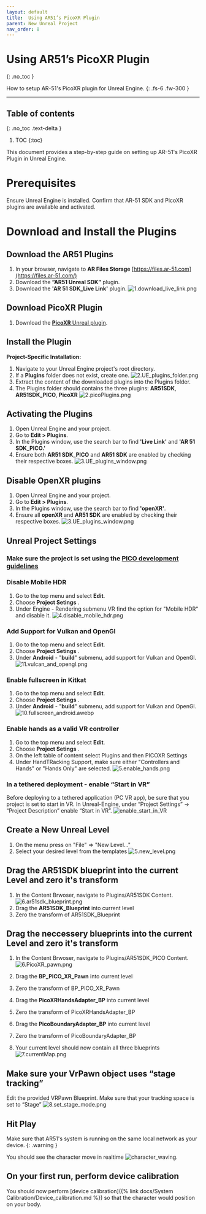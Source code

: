 ```yaml
---
layout: default
title:  Using AR51’s PicoXR Plugin
parent: New Unreal Project
nav_order: 8
---
```


#  Using AR51’s PicoXR Plugin
{: .no_toc }

How to setup AR-51's PicoXR plugin for Unreal Engine.
{: .fs-6 .fw-300 }


---
## Table of contents
{: .no_toc .text-delta }

1. TOC
{:toc}


This document provides a step-by-step guide on setting up AR-51's PicoXR Plugin in Unreal Engine. 

# Prerequisites
Ensure Unreal Engine is installed.
Confirm that AR-51 SDK and PicoXR plugins are available and activated.



# Download and Install the Plugins
## Download the AR51 Plugins
1. In your browser, navigate to **AR Files Storage** [https://files.ar-51.com](https://files.ar-51.com/) 
2. Download the **”AR51 Unreal SDK”** plugin. 
3. Download the **'AR 51 SDK_Live Link'** plugin.
![1.download_live_link.png](/assets/images/pico_unreal/1.download_live_link.png)

## Download PicoXR Plugin
1. Download the [**PicoXR** Unreal plugin](https://developer.picoxr.com/resources/#sdk).

## Install the Plugin
**Project-Specific Installation:**
1. Navigate to your Unreal Engine project's root directory.
2. If a **Plugins** folder does not exist, create one.
![2.UE_plugins_folder.png](/assets/images/pico_unreal/2.UE_plugins_folder.png)
3. Extract the content of the downloaded plugins into the Plugins folder.
4. The Plugins folder should contains the three plugins: **AR51SDK**, **AR51SDK_PICO**, **PicoXR**
![2.picoPlugins.png](/assets/images/pico_unreal/2.picoPlugins.png)

## Activating the Plugins
1. Open Unreal Engine and your project.
2. Go to **Edit > Plugins**.
3. In the Plugins window, use the search bar to find **'Live Link'** and **'AR 51 SDK_PICO.'**
4. Ensure both **AR51 SDK_PICO** and **AR51 SDK** are enabled by checking their respective boxes.
![3.UE_plugins_window.png](/assets/images/pico_unreal/3.UE_plugins_window.png)

## Disable OpenXR plugins
1. Open Unreal Engine and your project.
2. Go to **Edit > Plugins**.
3. In the Plugins window, use the search bar to find **'openXR'**.
4. Ensure all **openXR** and **AR51 SDK** are enabled by checking their respective boxes.
![3.UE_plugins_window.png](/assets/images/pico_unreal/3.UE_plugins_disable_openxr.png)

## Unreal Project Settings

### Make sure the project is set using the [PICO development guidelines](https://developer.picoxr.com/document/unreal/configure-the-project/) 

### Disable Mobile HDR
1. Go to the top menu and select **Edit**.
2. Choose **Project Setings** .
3. Under Engine - Rendering submenu VR find the option for "Mobile HDR" and disable it.
![4.disable_mobile_hdr.png](/assets/images/pico_unreal/4.disable_mobile_hdr.png)

### Add Support for Vulkan and OpenGl
1. Go to the top menu and select **Edit**.
2. Choose **Project Setings** .
3. Under **Android** - "**build**" submenu, add support for Vulkan and OpenGl.
![11.vulcan_and_opengl.png](/assets/images/pico_unreal/11.vulcan_and_opengl.png)

### Enable fullscreen in Kitkat
1. Go to the top menu and select **Edit**.
2. Choose **Project Setings** .
3. Under **Android** - "**build**" submenu, add support for Vulkan and OpenGl.
![10.fullscreen_android.awebp](/assets/images/pico_unreal/10.fullscreen_android.awebp)

### Enable hands as a valid VR controller
1. Go to the top menu and select **Edit**.
2. Choose **Project Setings** .
3. On the left table of content select Plugins and then PICOXR Settings
4. Under HandTRacking Support, make sure either "Controllers and Hands" or "Hands Only" are selected.
![5.enable_hands.png](/assets/images/pico_unreal/5.enable_hands.png)

### In a tethered deployment - enable “Start in VR”
Before deploying to a tethered application (PC VR app), be sure that you project is set to start in VR. In Unreal-Engine, under “Project Settings” -> “Project Description” enable “Start in VR”.
![enable_start_in_VR](/assets/images/unreal_engine_start_in_VR.png)


## Create a New Unreal Level
1. On the menu press on "File" => "New Level..."
2. Select your desired level from the templates
![5.new_level.png](/assets/images/pico_unreal/5.new_level.png)

## Drag the AR51SDK blueprint into the current Level and zero it's transform
1. In the Content Brwoser, navigate to Plugins/AR51SDK Content.
![6.ar51sdk_blueprint.png](/assets/images/pico_unreal/6.ar51sdk_blueprint.png)
2. Drag the **AR51SDK_Blueprint** into current level
3. Zero the transform of AR51SDK_Blueprint


## Drag the neccessery blueprints into the current Level and zero it's transform
1. In the Content Brwoser, navigate to Plugins/AR51SDK_PICO Content.
![6.PicoXR_pawn.png](/assets/images/pico_unreal/6.picoXR_pawn.png)

2. Drag the **BP_PICO_XR_Pawn** into current level
3. Zero the transform of BP_PICO_XR_Pawn
4. Drag the **PicoXRHandsAdapter_BP** into current level
5. Zero the transform of PicoXRHandsAdapter_BP
6. Drag the **PicoBoundaryAdapter_BP** into current level
7. Zero the transform of PicoBoundaryAdapter_BP
8. Your current level should now contain all three blueprints
![7.currentMap.png](/assets/images/pico_unreal/7.currentMap.png)

## Make sure your VrPawn object uses “stage tracking”
Edit the provided VRPawn Blueprint. Make sure that your tracking space is set to “Stage”
![8.set_stage_mode.png](/assets/images/pico_unreal/8.set_stage_mode.png)


## Hit Play 
Make sure that AR51's system is running on the same local network as your device.
{: .warning }

You should see the character move in realtime ![character_waving](/assets/images/unreal_character_waving.png).

## On your first run, perform device calibration
You should now perform [device calibration]({% link docs/System Calibration/Device_calibration.md %})  so that the character would position on your body.
